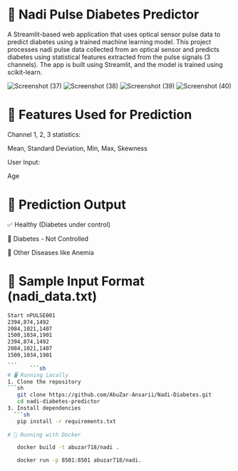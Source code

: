 # 🧬 Nadi Pulse Diabetes Predictor
A Streamlit-based web application that uses optical sensor pulse data to predict diabetes using a trained machine learning model.
This project processes nadi pulse data collected from an optical sensor and predicts diabetes using statistical features extracted from the pulse signals (3 channels). The app is built using Streamlit, and the model is trained using scikit-learn.

![Screenshot (37)](https://github.com/user-attachments/assets/9a4fe3c3-efbd-4aca-87b6-d0e7532c5199)
![Screenshot (38)](https://github.com/user-attachments/assets/fa11bec1-6f94-4e6a-824d-cbf8f7fde94c)
![Screenshot (39)](https://github.com/user-attachments/assets/6dace517-1519-4a1c-96ac-6f927724c682)
![Screenshot (40)](https://github.com/user-attachments/assets/9ed672b9-7baa-48cf-bd07-83e9fb07295c)

# 🧠 Features Used for Prediction
Channel 1, 2, 3 statistics:

Mean, Standard Deviation, Min, Max, Skewness

User Input:

Age

# 🧪 Prediction Output
✅ Healthy (Diabetes under control)

🤒 Diabetes - Not Controlled

🤒 Other Diseases like Anemia
# 📂 Sample Input Format (nadi_data.txt)
```sh
Start nPULSE001
2394,874,1492
2084,1021,1407
1500,1034,1901
2394,874,1492
2084,1021,1407
1500,1034,1901
...
       ```sh
# 🖥️ Running Locally
1. Clone the repository
```sh
   git clone https://github.com/AbuZar-Ansarii/Nadi-Diabetes.git
   cd nadi-diabetes-predictor
3. Install dependencies
  ```sh
   pip install -r requirements.txt
   
# 🐳 Running with Docker

   docker build -t abuzar718/nadi .

   docker run -p 8501:8501 abuzar718/nadi.
   







